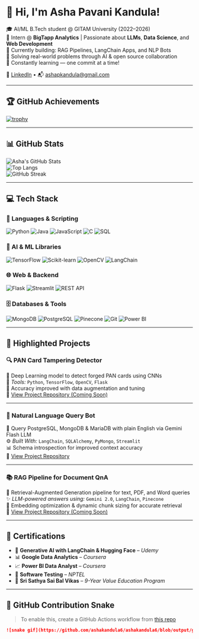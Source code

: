 # 👋 Hi, I'm Asha Pavani Kandula!

🎓 AI/ML B.Tech student @ GITAM University (2022–2026)  
🧠 Intern @ **BigTapp Analytics** | Passionate about **LLMs**, **Data Science**, and **Web Development**  
🚀 Currently building: RAG Pipelines, LangChain Apps, and NLP Bots  
🧾 Solving real-world problems through AI & open source collaboration  
🌱 Constantly learning — one commit at a time!

🔗 [LinkedIn](https://www.linkedin.com/in/asha-kandula-496a60258) • 📬 [ashapkandula@gmail.com](mailto:ashapkandula@gmail.com)

---

## 🏆 GitHub Achievements

[![trophy](https://github-profile-trophy.vercel.app/?username=ashakandula6&theme=darkhub&no-bg=true&no-frame=true&margin-w=15)](https://github.com/ryo-ma/github-profile-trophy)

---

## 📊 GitHub Stats

![Asha's GitHub Stats](https://github-readme-stats.vercel.app/api?username=ashakandula6&show_icons=true&theme=radical)  
![Top Langs](https://github-readme-stats.vercel.app/api/top-langs/?username=ashakandula6&layout=compact&theme=radical)  
![GitHub Streak](https://streak-stats.demolab.com?user=ashakandula6&theme=tokyonight&hide_border=true)

---

## 💻 Tech Stack

### 🚀 Languages & Scripting  
![Python](https://img.shields.io/badge/-Python-3776AB?style=flat&logo=python&logoColor=white)
![Java](https://img.shields.io/badge/-Java-007396?style=flat&logo=java&logoColor=white)
![JavaScript](https://img.shields.io/badge/-JavaScript-F7DF1E?style=flat&logo=javascript&logoColor=black)
![C](https://img.shields.io/badge/-C-00599C?style=flat&logo=c&logoColor=white)
![SQL](https://img.shields.io/badge/-SQL-4479A1?style=flat&logo=mysql&logoColor=white)

### 🧠 AI & ML Libraries  
![TensorFlow](https://img.shields.io/badge/-TensorFlow-FF6F00?style=flat&logo=tensorflow&logoColor=white)
![Scikit-learn](https://img.shields.io/badge/-Scikit--learn-F7931E?style=flat&logo=scikit-learn&logoColor=white)
![OpenCV](https://img.shields.io/badge/-OpenCV-5C3EE8?style=flat&logo=opencv&logoColor=white)
![LangChain](https://img.shields.io/badge/-LangChain-000000?style=flat&logo=chainlink&logoColor=white)

### 🌐 Web & Backend  
![Flask](https://img.shields.io/badge/-Flask-000000?style=flat&logo=flask&logoColor=white)
![Streamlit](https://img.shields.io/badge/-Streamlit-FF4B4B?style=flat&logo=streamlit&logoColor=white)
![REST API](https://img.shields.io/badge/-REST%20API-6DB33F?style=flat)

### 🗄️ Databases & Tools  
![MongoDB](https://img.shields.io/badge/-MongoDB-47A248?style=flat&logo=mongodb&logoColor=white)
![PostgreSQL](https://img.shields.io/badge/-PostgreSQL-336791?style=flat&logo=postgresql&logoColor=white)
![Pinecone](https://img.shields.io/badge/-Pinecone-0074F0?style=flat&logo=vector&logoColor=white)
![Git](https://img.shields.io/badge/-Git-F05032?style=flat&logo=git&logoColor=white)
![Power BI](https://img.shields.io/badge/-PowerBI-F2C811?style=flat&logo=powerbi&logoColor=black)

---

## 🚀 Highlighted Projects

### 🔍 PAN Card Tampering Detector  
📄 Deep Learning model to detect forged PAN cards using CNNs  
🔧 *Tools:* `Python`, `TensorFlow`, `OpenCV`, `Flask`  
🧪 Accuracy improved with data augmentation and tuning  
📁 [View Project Repository (Coming Soon)](#)

---

### 💬 Natural Language Query Bot  
🧠 Query PostgreSQL, MongoDB & MariaDB with plain English via Gemini Flash LLM  
⚙️ *Built With:* `LangChain`, `SQLAlchemy`, `PyMongo`, `Streamlit`  
📊 Schema introspection for improved context accuracy  
📁 [View Project Repository](https://github.com/ashakandula6/nlq-pipeline)

---

### 📚 RAG Pipeline for Document QnA  
📕 Retrieval-Augmented Generation pipeline for text, PDF, and Word queries  
✨ *LLM-powered answers using:* `Gemini 2.0`, `LangChain`, `Pinecone`  
📎 Embedding optimization & dynamic chunk sizing for accurate retrieval  
📁 [View Project Repository (Coming Soon)](#)

---

## 📜 Certifications

- 🧠 **Generative AI with LangChain & Hugging Face** – *Udemy*
- 📊 **Google Data Analytics** – *Coursera*
- 📈 **Power BI Data Analyst** – *Coursera*
- 🧪 **Software Testing** – *NPTEL*
- 🌱 **Sri Sathya Sai Bal Vikas** – *9-Year Value Education Program*

---

## 🐍 GitHub Contribution Snake

> To enable this, create a GitHub Actions workflow from [this repo](https://github.com/Platane/snk)

```markdown
![snake gif](https://github.com/ashakandula6/ashakandula6/blob/output/github-contribution-grid-snake.svg)
